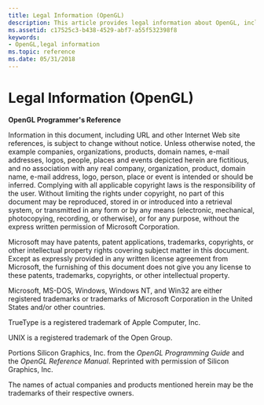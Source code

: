 ```yaml
---
title: Legal Information (OpenGL)
description: This article provides legal information about OpenGL, including information about copyright and trademarks.
ms.assetid: c17525c3-b438-4529-abf7-a55f532398f8
keywords:
- OpenGL,legal information
ms.topic: reference
ms.date: 05/31/2018
---
```


# Legal Information (OpenGL)

**OpenGL Programmer's Reference**

Information in this document, including URL and other Internet Web site references, is subject to change without notice. Unless otherwise noted, the example companies, organizations, products, domain names, e-mail addresses, logos, people, places and events depicted herein are fictitious, and no association with any real company, organization, product, domain name, e-mail address, logo, person, place or event is intended or should be inferred. Complying with all applicable copyright laws is the responsibility of the user. Without limiting the rights under copyright, no part of this document may be reproduced, stored in or introduced into a retrieval system, or transmitted in any form or by any means (electronic, mechanical, photocopying, recording, or otherwise), or for any purpose, without the express written permission of Microsoft Corporation.

Microsoft may have patents, patent applications, trademarks, copyrights, or other intellectual property rights covering subject matter in this document. Except as expressly provided in any written license agreement from Microsoft, the furnishing of this document does not give you any license to these patents, trademarks, copyrights, or other intellectual property.

Microsoft, MS-DOS, Windows, Windows NT, and Win32 are either registered trademarks or trademarks of Microsoft Corporation in the United States and/or other countries.

TrueType is a registered trademark of Apple Computer, Inc.

UNIX is a registered trademark of the Open Group.

Portions Silicon Graphics, Inc. from the *OpenGL Programming Guide* and the *OpenGL Reference Manual*. Reprinted with permission of Silicon Graphics, Inc.

The names of actual companies and products mentioned herein may be the trademarks of their respective owners.

 

 




